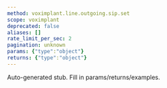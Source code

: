 ```yaml
---
method: voximplant.line.outgoing.sip.set
scope: voximplant
deprecated: false
aliases: []
rate_limit_per_sec: 2
pagination: unknown
params: {"type":"object"}
returns: {"type":"object"}
---
```


Auto-generated stub. Fill in params/returns/examples.
